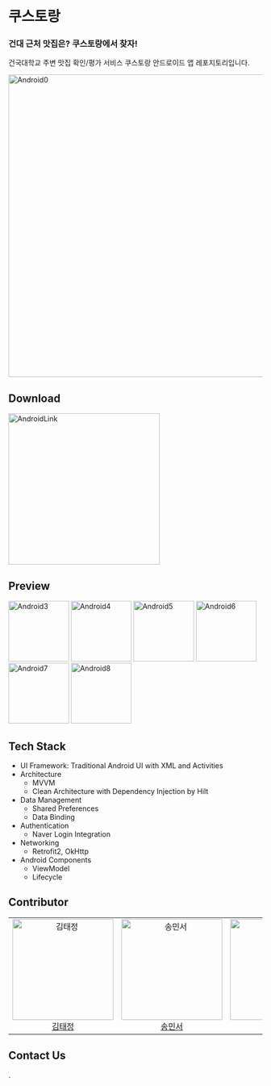 # 쿠스토랑
### 건대 근처 맛집은? 쿠스토랑에서 찾자!
건국대학교 주변 맛집 확인/평가 서비스 쿠스토랑 안드로이드 앱 레포지토리입니다.
<p>
  <img src="https://github.com/user-attachments/assets/9de06be2-0011-476e-b7a8-a86bfcb40607" alt="Android0" width="600"/>
</p>

## Download
<a href="https://play.google.com/store/apps/details?id=com.kust.kustaurant">
  <img src="https://github.com/user-attachments/assets/a5565eeb-a4d9-4a65-ad40-b4a3ba83283d" alt="AndroidLink" width="300"/>
</a>

## Preview
<p>
  <img src="https://github.com/user-attachments/assets/7d496846-041f-426d-9417-622566a617fc" alt="Android3" width="120"/>
  <img src="https://github.com/user-attachments/assets/70028451-019c-4a19-9eb7-c3f16c66bdf9" alt="Android4" width="120"/>
  <img src="https://github.com/user-attachments/assets/2dbd6368-fc59-4e69-ab2b-66a438c7a476" alt="Android5" width="120"/>
  <img src="https://github.com/user-attachments/assets/1733d6a6-f364-401c-9b9a-2dc218efc7ec" alt="Android6" width="120"/>
  <img src="https://github.com/user-attachments/assets/447764d3-3bb8-486a-ab1a-43e206a040df" alt="Android7" width="120"/>
  <img src="https://github.com/user-attachments/assets/dcabb7b0-b6f5-47cc-ad8b-6520bfb7567c" alt="Android8" width="120"/>
</p>

## Tech Stack
- UI Framework: Traditional Android UI with XML and Activities
- Architecture
  - MVVM
  - Clean Architecture with Dependency Injection by Hilt
- Data Management
  - Shared Preferences
  - Data Binding
- Authentication
  - Naver Login Integration
- Networking
  - Retrofit2, OkHttp
- Android Components
  - ViewModel
  - Lifecycle

## Contributor
<table>
  <tr>
    <td align="center">
      <img src="https://avatars.githubusercontent.com/u/92737123?v=4" width="200" height="200" alt="김태정"/><br>
      <a href="https://github.com/imtaejugkim">김태정</a>
    </td>
    <td align="center">
      <img src="https://avatars.githubusercontent.com/u/105851903?v=4" width="200" height="200" alt="송민서"/><br>
      <a href="https://github.com/MinseoSONG">송민서</a>
    </td>
    <td align="center">
      <img src="https://avatars.githubusercontent.com/u/62642155?v=4" width="200" height="200" alt="조정범"/><br>
      <a href="https://github.com/BeomBeom2">조정범</a>
    </td>
  </tr>
</table>


## Contact Us
.
